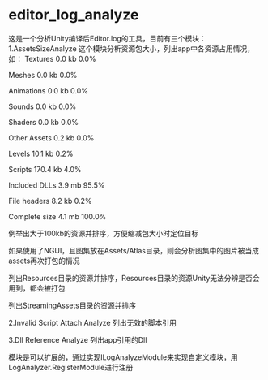 editor_log_analyze
==================

这是一个分析Unity编译后Editor.log的工具，目前有三个模块：
1.AssetsSizeAnalyze
这个模块分析资源包大小，列出app中各资源占用情况，如：
Textures      0.0 kb	 0.0%

Meshes        0.0 kb	 0.0%

Animations    0.0 kb	 0.0%

Sounds        0.0 kb	 0.0%

Shaders       0.0 kb	 0.0%

Other Assets  0.2 kb	 0.0%

Levels        10.1 kb	 0.2%

Scripts       170.4 kb	 4.0%

Included DLLs 3.9 mb	 95.5%

File headers  8.2 kb	 0.2%

Complete size 4.1 mb	 100.0%


例举出大于100kb的资源并排序，方便缩减包大小时定位目标

如果使用了NGUI，且图集放在Assets/Atlas目录，则会分析图集中的图片被当成assets再次打包的情况

列出Resources目录的资源并排序，Resources目录的资源Unity无法分辨是否会用到，都会被打包

列出StreamingAssets目录的资源并排序


2.Invalid Script Attach Analyze
列出无效的脚本引用

3.Dll Reference Analyze
列出app引用的Dll

模块是可以扩展的，通过实现ILogAnalyzeModule来实现自定义模块，用LogAnalyzer.RegisterModule进行注册
